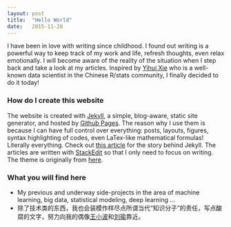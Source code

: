 ```yaml
---
layout: post
title:  "Hello World"
date:   2015-11-28
---
```

<span class="dropcap">I</span> have been in love with writing since childhood. I found out writing is a powerful way to keep track of my work and life, refresh thoughts, even relax emotionally. I will become aware of the reality of the situation when I step back and take a look at my articles. Inspired by <a href = "http://yihui.name/en">Yihui Xie</a> who is a well-known data scientist in the Chinese R/stats community, I finally decided to do it today!

### How do I create this website

The website is created with <a href="http://jekyllrb.com">Jekyll</a>, a simple, blog-aware, static site generator, and hosted by <a href="https://pages.github.com">Github Pages</a>. The reason why I use them is because I can have full control over everything: posts, layouts, figures, syntax highlighting of codes, even LaTex-like mathematical formulas! Literally everything. Check out <a href="http://tom.preston-werner.com/2008/11/17/blogging-like-a-hacker.html">this article</a> for the story behind Jekyll. The articles are written with <a href="https://stackedit.io/">StackEdit</a> so that I only need to focus on writing. The theme is originally from [here](http://brianmaierjr.com/long-haul/).


### What you will find here

- My previous and underway side-projects in the area of machine learning, big data, statistical modeling, deep learning ...
- 除了技术类的东西，我也会装模作样尽点所谓当代“知识分子”的责任，写点酸腐的文字，努力向我的偶像[王小波](https://zh.wikipedia.org/wiki/%E7%8E%8B%E5%B0%8F%E6%B3%A2)和[刘瑜](https://zh.wikipedia.org/wiki/%E5%88%98%E7%91%9C_(%E5%BD%93%E4%BB%A3%E4%BD%9C%E5%AE%B6))靠近。
